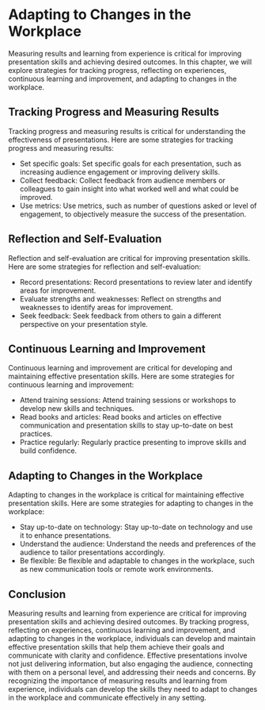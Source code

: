 Adapting to Changes in the Workplace
================================================================================================

Measuring results and learning from experience is critical for improving presentation skills and achieving desired outcomes. In this chapter, we will explore strategies for tracking progress, reflecting on experiences, continuous learning and improvement, and adapting to changes in the workplace.

Tracking Progress and Measuring Results
---------------------------------------

Tracking progress and measuring results is critical for understanding the effectiveness of presentations. Here are some strategies for tracking progress and measuring results:

* Set specific goals: Set specific goals for each presentation, such as increasing audience engagement or improving delivery skills.
* Collect feedback: Collect feedback from audience members or colleagues to gain insight into what worked well and what could be improved.
* Use metrics: Use metrics, such as number of questions asked or level of engagement, to objectively measure the success of the presentation.

Reflection and Self-Evaluation
------------------------------

Reflection and self-evaluation are critical for improving presentation skills. Here are some strategies for reflection and self-evaluation:

* Record presentations: Record presentations to review later and identify areas for improvement.
* Evaluate strengths and weaknesses: Reflect on strengths and weaknesses to identify areas for improvement.
* Seek feedback: Seek feedback from others to gain a different perspective on your presentation style.

Continuous Learning and Improvement
-----------------------------------

Continuous learning and improvement are critical for developing and maintaining effective presentation skills. Here are some strategies for continuous learning and improvement:

* Attend training sessions: Attend training sessions or workshops to develop new skills and techniques.
* Read books and articles: Read books and articles on effective communication and presentation skills to stay up-to-date on best practices.
* Practice regularly: Regularly practice presenting to improve skills and build confidence.

Adapting to Changes in the Workplace
------------------------------------

Adapting to changes in the workplace is critical for maintaining effective presentation skills. Here are some strategies for adapting to changes in the workplace:

* Stay up-to-date on technology: Stay up-to-date on technology and use it to enhance presentations.
* Understand the audience: Understand the needs and preferences of the audience to tailor presentations accordingly.
* Be flexible: Be flexible and adaptable to changes in the workplace, such as new communication tools or remote work environments.

Conclusion
----------

Measuring results and learning from experience are critical for improving presentation skills and achieving desired outcomes. By tracking progress, reflecting on experiences, continuous learning and improvement, and adapting to changes in the workplace, individuals can develop and maintain effective presentation skills that help them achieve their goals and communicate with clarity and confidence. Effective presentations involve not just delivering information, but also engaging the audience, connecting with them on a personal level, and addressing their needs and concerns. By recognizing the importance of measuring results and learning from experience, individuals can develop the skills they need to adapt to changes in the workplace and communicate effectively in any setting.
